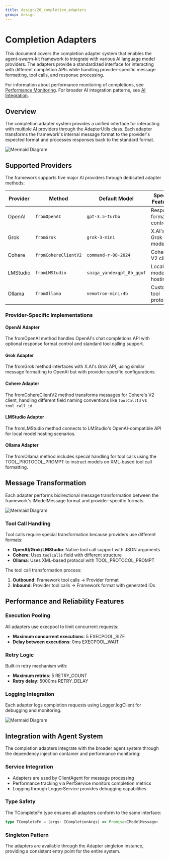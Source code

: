 ```yaml
---
title: design/20_completion_adapters
group: design
---
```


# Completion Adapters

This document covers the completion adapter system that enables the agent-swarm-kit framework to integrate with various AI language model providers. The adapters provide a standardized interface for interacting with different completion APIs while handling provider-specific message formatting, tool calls, and response processing.

For information about performance monitoring of completions, see [Performance Monitoring](#4.2). For broader AI integration patterns, see [AI Integration](#4).

## Overview

The completion adapter system provides a unified interface for interacting with multiple AI providers through the AdapterUtils class. Each adapter transforms the framework's internal message format to the provider's expected format and processes responses back to the standard format.

![Mermaid Diagram](./diagrams\20_Completion_Adapters_0.svg)

## Supported Providers

The framework supports five major AI providers through dedicated adapter methods:

| Provider | Method | Default Model | Special Features |
|----------|--------|---------------|------------------|
| OpenAI | `fromOpenAI` | `gpt-3.5-turbo` | Response format control |
| Grok | `fromGrok` | `grok-3-mini` | X.AI's Grok model |
| Cohere | `fromCohereClientV2` | `command-r-08-2024` | Cohere's V2 client |
| LMStudio | `fromLMStudio` | `saiga_yandexgpt_8b_gguf` | Local model hosting |
| Ollama | `fromOllama` | `nemotron-mini:4b` | Custom tool protocol |

### Provider-Specific Implementations

#### OpenAI Adapter
The fromOpenAI method handles OpenAI's chat completions API with optional response format control and standard tool calling support.

#### Grok Adapter  
The fromGrok method interfaces with X.AI's Grok API, using similar message formatting to OpenAI but with provider-specific configurations.

#### Cohere Adapter
The fromCohereClientV2 method transforms messages for Cohere's V2 client, handling different field naming conventions like `toolCallId` vs `tool_call_id`.

#### LMStudio Adapter
The fromLMStudio method connects to LMStudio's OpenAI-compatible API for local model hosting scenarios.

#### Ollama Adapter
The fromOllama method includes special handling for tool calls using the TOOL_PROTOCOL_PROMPT to instruct models on XML-based tool call formatting.

## Message Transformation

Each adapter performs bidirectional message transformation between the framework's IModelMessage format and provider-specific formats.

![Mermaid Diagram](./diagrams\20_Completion_Adapters_1.svg)

### Tool Call Handling

Tool calls require special transformation because providers use different formats:

- **OpenAI/Grok/LMStudio**: Native tool call support with JSON arguments
- **Cohere**: Uses `toolCalls` field with different structure  
- **Ollama**: Uses XML-based protocol with TOOL_PROTOCOL_PROMPT

The tool call transformation process:

1. **Outbound**: Framework tool calls → Provider format
2. **Inbound**: Provider tool calls → Framework format with generated IDs

## Performance and Reliability Features

### Execution Pooling
All adapters use execpool to limit concurrent requests:
- **Maximum concurrent executions**: 5 EXECPOOL_SIZE
- **Delay between executions**: 0ms EXECPOOL_WAIT

### Retry Logic  
Built-in retry mechanism with:
- **Maximum retries**: 5 RETRY_COUNT
- **Retry delay**: 5000ms RETRY_DELAY

### Logging Integration
Each adapter logs completion requests using Logger.logClient for debugging and monitoring.

![Mermaid Diagram](./diagrams\20_Completion_Adapters_2.svg)

## Integration with Agent System

The completion adapters integrate with the broader agent system through the dependency injection container and performance monitoring:

### Service Integration
- Adapters are used by ClientAgent for message processing
- Performance tracking via PerfService monitors completion metrics
- Logging through LoggerService provides debugging capabilities

### Type Safety
The TCompleteFn type ensures all adapters conform to the same interface:
```typescript
type TCompleteFn = (args: ICompletionArgs) => Promise<IModelMessage>
```

### Singleton Pattern
The adapters are available through the Adapter singleton instance, providing a consistent entry point for the entire system.
